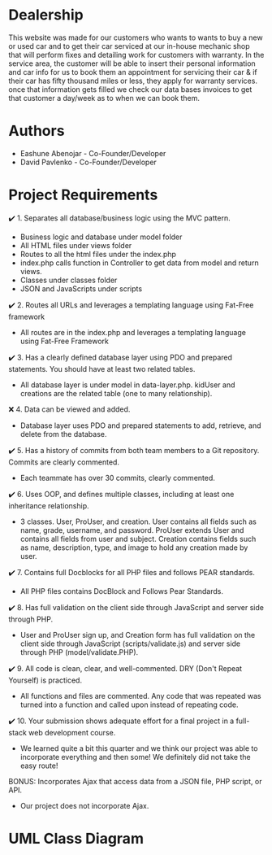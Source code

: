 # Dealership
This website was made for our customers who wants to wants to buy a new or used car and to get their car serviced at our in-house mechanic shop that will perform fixes and detailing work for customers with warranty. In the service area, the customer will be able to insert their personal information and car info for us to book them an appointment for servicing their car & if their car has fifty thousand miles or less, they apply for warranty services. once that information gets filled we check our data bases invoices to get that customer a day/week as to when we can book them.
# Authors
* Eashune Abenojar - Co-Founder/Developer
* David Pavlenko - Co-Founder/Developer
# Project Requirements
✔️ 1. Separates all database/business logic using the MVC pattern.
* Business logic and database under model folder
* All HTML files under views folder
* Routes to all the html files under the index.php
* index.php calls function in Controller to get data from model and return views.
* Classes under classes folder
* JSON and JavaScripts under scripts

✔️ 2. Routes all URLs and leverages a templating language using Fat-Free framework
* All routes are in the index.php and leverages a templating language using Fat-Free Framework

✔️ 3. Has a clearly defined database layer using PDO and prepared statements. You should have at least two related tables.
* All database layer is under model in data-layer.php. kidUser and creations are the related table (one to many relationship).

❌ 4. Data can be viewed and added.
* Database layer uses PDO and prepared statements to add, retrieve, and delete from the database.

✔️ 5. Has a history of commits from both team members to a Git repository. Commits are clearly commented.
* Each teammate has over 30 commits, clearly commented.

✔️ 6. Uses OOP, and defines multiple classes, including at least one inheritance relationship.
* 3 classes. User, ProUser, and creation. User contains all fields such as name, grade, username, and password. ProUser extends User and contains all fields from user and subject. Creation contains fields such as name, description, type, and image to hold any creation made by user.

✔️ 7. Contains full Docblocks for all PHP files and follows PEAR standards.
* All PHP files contains DocBlock and Follows Pear Standards.

✔️ 8. Has full validation on the client side through JavaScript and server side through PHP.
* User and ProUser sign up, and Creation form has full validation on the client side through JavaScript (scripts/validate.js) and server side through PHP (model/validate.PHP).

✔️ 9. All code is clean, clear, and well-commented. DRY (Don't Repeat Yourself) is practiced.
* All functions and files are commented. Any code that was repeated was turned into a function and called upon instead of repeating code.

✔️ 10. Your submission shows adequate effort for a final project in a full-stack web development course.
* We learned quite a bit this quarter and we think our project was able to incorporate everything and then some! We definitely did not take the easy route!

BONUS: Incorporates Ajax that access data from a JSON file, PHP script, or API.
* Our project does not incorporate Ajax.

# UML Class Diagram
